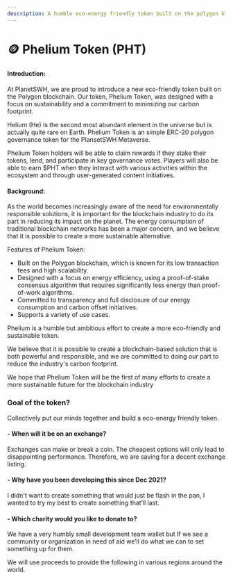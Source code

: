 ```yaml
---
description: A humble eco-energy friendly token built on the polygon blockchain.
---
```


# 🪙 Phelium Token (PHT)

#### Introduction:

At PlanetSWH, we are proud to introduce a new eco-friendly token built on the Polygon blockchain. Our token, Phelium Token, was designed with a focus on sustainability and a commitment to minimizing our carbon footprint.

Helium (He) is the second most abundant element in the universe but is actually quite rare on Earth. Phelium Token is an simple ERC-20 polygon governance token for the PlansetSWH Metaverse.&#x20;

Phelium Token holders will be able to claim rewards if they stake their tokens, lend, and participate in key governance votes. Players will also be able to earn $PHT when they interact with various activities within the ecosystem and through user-generated content initiatives.

#### Background:

As the world becomes increasingly aware of the need for environmentally responsible solutions, it is important for the blockchain industry to do its part in reducing its impact on the planet. The energy consumption of traditional blockchain networks has been a major concern, and we believe that it is possible to create a more sustainable alternative.

Features of Phelium Token:

* Built on the Polygon blockchain, which is known for its low transaction fees and high scalability.
* Designed with a focus on energy efficiency, using a proof-of-stake consensus algorithm that requires significantly less energy than proof-of-work algorithms.
* Committed to transparency and full disclosure of our energy consumption and carbon offset initiatives.
* Supports a variety of use cases.

Phelium is a humble but ambitious effort to create a more eco-friendly and sustainable token.&#x20;

We believe that it is possible to create a blockchain-based solution that is both powerful and responsible, and we are committed to doing our part to reduce the industry's carbon footprint.&#x20;

We hope that Phelium Token will be the first of many efforts to create a more sustainable future for the blockchain industry

### Goal of the token? <a href="#docs-internal-guid-cff01850-774e-9191-62d8-3f9b10b62652" id="docs-internal-guid-cff01850-774e-9191-62d8-3f9b10b62652"></a>

Collectively put our minds together and build a eco-energy friendly token.

#### - When will it be on an exchange?

Exchanges can make or break a coin. The cheapest options will only lead to disappointing performance. Therefore, we are saving for a decent exchange listing.

#### - Why have you been developing this since Dec 2021?

I didn't want to create something that would just be flash in the pan, I wanted to try my best to create something that’ll last.

#### - Which charity would you like to donate to?

We have a very humbly small development team wallet but If we see a community or organization in need of aid we’ll do what we can to set something up for them.

We will use proceeds to provide the following in various regions around the world.
